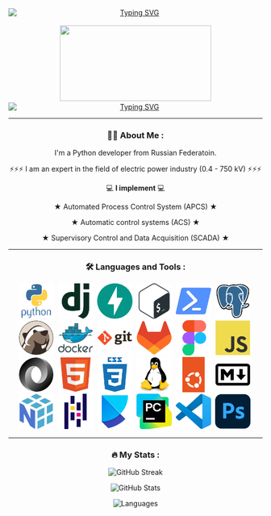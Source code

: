 <div id="header" align="center">
    <a href="https://git.io/typing-svg">
        <img src="https://readme-typing-svg.herokuapp.com?color=FF0000&lines=My+name+is+Anton&font=Ubuntu&size=24&width=400&height=100" 
             alt="Typing SVG" 
             style="display: block; margin: 0 auto;">
    </a>
    <br>
    <div id="header" align="center">
  <img src="https://media.giphy.com/media/dWesBcTLavkZuG35MI/giphy.gif" width="300" height="150"/>
</div>
    <a href="https://git.io/typing-svg">
        <img src="https://readme-typing-svg.herokuapp.com?color=FF0000&lines=I+live+in+St.+-+Petersburg&font=Ubuntu&size=24&width=400&height=100" 
             alt="Typing SVG" 
             style="display: block; margin: 0 auto;">
    </a>
</div>

--- 
<div align="center">
    
### :man_technologist: About Me :

<div id="header" align="center">
I'm a Python developer from Russian Federatoin.

:zap::zap::zap: I am an expert in the field of electric power industry (0.4 - 750 kV) :zap::zap::zap:

<div>💻 <b>I implement</b> 💻
 <p> <span class="star">&#x2605;</span> Automated Process Control System (APCS) <span class="star">&#x2605;</span></p>
 <p> <span class="star">&#x2605;</span> Automatic control systems (ACS) <span class="star">&#x2605;</span></p>
 <p> <span class="star">&#x2605;</span> Supervisory Control and Data Acquisition (SCADA) <span class="star">&#x2605;</span></p>
</div>
</div>

---
<div align="center">
    
### :hammer_and_wrench: Languages and Tools :
    
<div align="center">
  <img src="https://github.com/devicons/devicon/blob/master/icons/python/python-original-wordmark.svg" title="Python" alt="Python" width="70" height="70"/>&nbsp;
  <img src="https://github.com/devicons/devicon/blob/master/icons/django/django-plain.svg" title="Django" alt="Django" width="70" height="70"/>&nbsp;
  <img src="https://github.com/devicons/devicon/blob/master/icons/fastapi/fastapi-original.svg" title="FastAPI" alt="FastAPI" width="70" height="70"/>&nbsp;
  <img src="https://github.com/devicons/devicon/blob/master/icons/bash/bash-original.svg" title="Вash" alt="Вash" width="70" height="70"/>&nbsp;
  <img src="https://github.com/devicons/devicon/blob/master/icons/powershell/powershell-original.svg" title="Powershell" alt="Powershell" width="70" height="70"/>&nbsp;
  <img src="https://github.com/devicons/devicon/blob/master/icons/postgresql/postgresql-original.svg" title="PostgreSQL"  alt="PostgreSQL" width="70" height="70"/>&nbsp;
  <img src="https://github.com/devicons/devicon/blob/master/icons/dbeaver/dbeaver-original.svg" title="DBeaver"  alt="DBeaver" width="70" height="70"/>&nbsp;
  <img src="https://github.com/devicons/devicon/blob/master/icons/docker/docker-original-wordmark.svg" title="Docker"  alt="Docker" width="70" height="70"/>&nbsp;
  <img src="https://github.com/devicons/devicon/blob/master/icons/git/git-original-wordmark.svg" title="Git" **alt="Git" width="70" height="70"/>&nbsp;
  <img src="https://github.com/devicons/devicon/blob/master/icons/gitlab/gitlab-original.svg" title="GitLab" **alt="GitLab" width="70" height="70"/>&nbsp;
<img src="https://github.com/devicons/devicon/blob/master/icons/figma/figma-original.svg" title="figma" **alt="figma" width="70" height="70"/>&nbsp;
  <img src="https://github.com/devicons/devicon/blob/master/icons/javascript/javascript-original.svg" title="JavaScript" alt="JavaScript" width="70" height="70"/>&nbsp;
 <img src="https://github.com/devicons/devicon/blob/master/icons/json/json-original.svg" title="Json" alt="Json" width="70" height="70"/>&nbsp;
  <img src="https://github.com/devicons/devicon/blob/master/icons/html5/html5-original.svg" title="HTML5" alt="HTML5" width="70" height="70"/>&nbsp;
  <img src="https://github.com/devicons/devicon/blob/master/icons/css3/css3-plain-wordmark.svg" title="CSS3" alt="CSS3" width="70" height="70"/>&nbsp;
  <img src="https://github.com/devicons/devicon/blob/master/icons/linux/linux-original.svg" title="Linux" alt="Linux" width="70" height="70"/>&nbsp;
  <img src="https://github.com/devicons/devicon/blob/master/icons/ubuntu/ubuntu-original.svg" title="Ubuntu" alt="Ubuntu" width="70" height="70"/>&nbsp;
  <img src="https://github.com/devicons/devicon/blob/master/icons/markdown/markdown-original.svg" title="Markdown" alt="Markdown" width="70" height="70"/>&nbsp;
  <img src="https://github.com/devicons/devicon/blob/master/icons/numpy/numpy-original.svg" title="Numpy" alt="Numpy" width="70" height="70"/>&nbsp;
  <img src="https://github.com/devicons/devicon/blob/master/icons/pandas/pandas-original.svg" title="Pandas" alt="Pandas" width="70" height="70"/>&nbsp;
  <img src="https://github.com/devicons/devicon/blob/master/icons/poetry/poetry-original.svg" title="Poetry" alt="Poetry" width="70" height="70"/>&nbsp;
  <img src="https://github.com/devicons/devicon/blob/master/icons/pycharm/pycharm-original.svg" title="Pycharm" alt="Pycharm" width="70" height="70"/>&nbsp;
  <img src="https://github.com/devicons/devicon/blob/master/icons/vscode/vscode-original.svg" title="VSCode" alt="VSCode" width="70" height="70"/>&nbsp;
  <img src="https://github.com/devicons/devicon/blob/master/icons/photoshop/photoshop-original.svg" title="Photoshop" alt="Photoshop" width="70" height="70"/>&nbsp;
</div>
</div>

---
### :fire: My Stats :

<!-- GitHub Streak -->
![GitHub Streak](https://github-readme-streak-stats.herokuapp.com?user=Anton-Sergeev-EA&theme=dark)
    
<p href="https://github.com/Anton-Sergeev-EA" target="_blank">
  <img
    src="https://github-readme-stats.vercel.app/api?username=Anton-Sergeev-EA&theme=dark"
    alt="GitHub Stats"
    style="max-width: 100%; height: auto;"
  />
</p>

<p href="https://github.com/Anton-Sergeev-EA" target="_blank">
    <img 
        src="https://github-readme-stats.vercel.app/api/top-langs/?username=Anton-Sergeev-EA&layout=compact&theme=dark"
        alt="Languages"
        style="max-width: 100%; height: auto;"
    >
</p>
